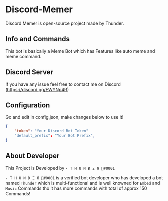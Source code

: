 # Discord-Memer

Discord Memer is open-source project made by Thunder. 

## Info and Commands

This bot is basically a Meme Bot which has Features like auto meme and meme command.

## Discord Server

If you have any issue feel free to contact me on Discord (https://discord.gg/EWYNp4R)

## Configuration

Go and edit in config.json, make changes below to use it!

```json
{
    "token": "Your Discord Bot Token"
    "default_prefix": "Your Bot Prefix", 
}

```  

## About Developer

This Project is Developed by ``- T H U N Đ Ξ Я 🖤#0001``

``- T H U N Đ Ξ Я 🖤#0001`` is a verified bot developer who has developed a bot named ``Thunder`` which is multi-functional and is well knowned for ``Embed`` and ``Music`` Commands tho it has more commands with total of approx 150 Commands!
